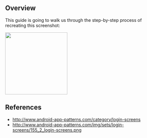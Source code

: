 ## Overview

This guide is going to walk us through the step-by-step process of recreating this screenshot:

<img width=200 src="http://www.android-app-patterns.com/img/sets/login-screens/155_2_login-screens.png" />

## References

* <http://www.android-app-patterns.com/category/login-screens>
* <http://www.android-app-patterns.com/img/sets/login-screens/155_2_login-screens.png>